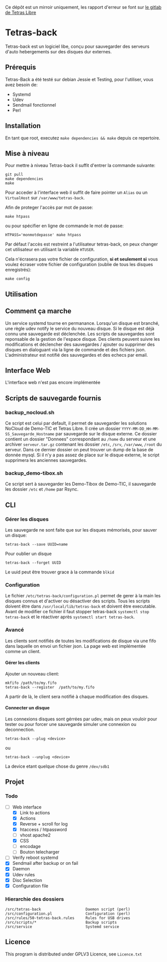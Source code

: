 Ce dépôt est un mirroir uniquement, les rapport d'erreur se font sur [le
gitlab de Tetras Libre](https://gitlab.tetras-libre.fr/tetras-libre/Tetras-back)

# Tetras-back

Tetras-back est un logiciel libe, conçu pour sauvegarder des serveurs d'auto
hebergements sur des disques dur externes.

## Prérequis

Tetras-Back a été testé sur debian Jessie et Testing, pour l'utiliser, vous
avez besoin de:

+ Systemd
+ Udev
+ Sendmail fonctionnel
+ Perl


## Installation

En tant que root, executez `make dependencies && make` depuis ce repertoire.

## Mise à niveau

Pour mettre à niveau Tetras-back il suffit d'entrer la commande suivante:

    git pull
    make dependencies
    make

Pour acceder à l'interface web il suffit de faire pointer un `Alias` ou un
`VirtualHost` sur `/var/www/tetras-back`.

Afin de proteger l'accès par mot de passe:

    make htpass

ou pour spécifier en ligne de commande le mot de passe:

    HTPASS='monmotdepasse' make htpass

Par défaut l'accès est restreint a l'utilisateur tetras-back, on peux
changer cet utilisateur en utilisant la variable `HTUSER`.

Cela n'écrasera pas votre fichier de configuration, **si et seulement si** vous
voulez écraser votre fichier de configuration (oublie de tous les disques
enregistrés):

    make config

## Utilisation

## Comment ça marche

Un service systemd tourne en permanance. Lorsqu'un disque est branché, une
règle udev notify le service du nouveau disque. Si le disque est déjà connu une
sauvegarde est déclenchée.
Les scripts de sauvegardes sont reponsable de la gestion de l'espace disque.
Des clients peuvent suivre les modifications et déclencher des sauvegardes /
ajouter ou supprimer des disques en dialoguant via la ligne de commande et des
fichiers json.
L'administrateur est notifié des sauvegardes et des echecs par email.

## Interface Web

L'interface web n'est pas encore implémentée

## Scripts de sauvegarde fournis

### backup_nocloud.sh

Ce script est celui par default, il permet de sauvegarder les solutions NoCloud
de Demo-TIC et Tetras Libre. Il crée un dossier
`YYYY-MM-DD_HH-MM-SS_Sauvegarde_Hostname` par sauvegarde sur le disque externe.
Ce dossier contient un dossier "Donnees" correspondant au `/home` du serveur et
une archiver `serveur.tar.gz` contenant les dossier `/etc`, `/srv`, `/var/www`,
`/root` du serveur. Dans ce dernier dossier on peut trouver un dump de la base
de donnée mysql.  Si il n'y a pas assez de place sur le disque externe, le
script supprimera les anciennes sauvegardes.

### backup_demo-tibox.sh

Ce script sert à sauvegarder les Demo-Tibox de Demo-TIC, il sauvegarde les
dossier `/etc` et `/home` par Rsync.

## CLI

### Gérer les disques

Les sauvegarde ne sont faite que sur les disques mémorisés, pour sauver un disque:

    tetras-back --save UUID=name

Pour oublier un disque

    tetras-back --forget UUID

Le uuid peut être trouver grace à la commande `blkid`

### Configuration

Le fichier `/etc/tetras-back/configuration.pl` permet de gerer à la main les
disques connus et d'activer ou désactiver des scripts. Tous les scripts doivent
être dans `/usr/local/lib/tetras-back` et doivent être executable. Avant de
modifier ce fichier il faut stopper tetras-back `systemctl stop tetras-back` et
le réactiver après `systemctl start tetras-back`.

### Avancé

Les clients sont notifiés de toutes les modifications de disque via une fifo
dans laquelle on envoi un fichier json.
La page web est implémentée comme un client.

#### Gérer les clients

Ajouter un nouveau client:

    mkfifo /path/to/my.fifo
    tetras-back --register  /path/to/my.fifo

A partir de là, le client sera notifié à chaque modification des disques.

#### Connecter un disque

Les connexions disques sont gérrées par udev, mais on peux vouloir pour tester
ou pour forcer une sauvegarde simuler une connexion ou deconnection.

    tetras-back --plug <device>

ou

    tetras-back --unplug <device>

La device etant quelque chose du genre `/dev/sdb1`

## Projet

### Todo

+ [ ] Web interface
    + [X] Link to actions
    + [X] Actions
    + [X] Reverse + scroll for log
    + [x] htaccess / htpassword
    + [ ] vhost apache2
    + [X] CSS
    + [ ] encodage
    + [ ] Bouton telecharger
+ [ ] Verify reboot systemd
+ [x] Sendmail after backup or on fail
+ [x] Daemon
+ [x] Udev rules
+ [x] Disc Selection
+ [x] Configuration file

### Hierarchie des dossiers

    /src/tetras-back                    Daemon script (perl)
    /src/configuration.pl               Configuration (perl)
    /src/rules/50-tetras-back.rules     Rules for USB drives
    /src/scripts/*                      Backup scripts
    /src/service                        Systemd service



## Licence

This program is distributed under GPLV3 Licence, see `Licence.txt`
